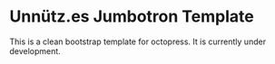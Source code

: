 Unnütz.es Jumbotron Template
============================

This is a clean bootstrap template for octopress. It is currently under development.
